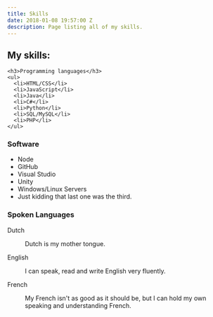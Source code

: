 ```yaml
---
title: Skills
date: 2018-01-08 19:57:00 Z
description: Page listing all of my skills.
---
```


<h2>My skills:</h2>

<div class="row">
  <div class="6u 12u$(small)">

    <h3>Programming languages</h3>
    <ul>
      <li>HTML/CSS</li>
      <li>JavaScript</li>
      <li>Java</li>
      <li>C#</li>
      <li>Python</li>
      <li>SQL/MySQL</li>
      <li>PHP</li>
    </ul>
  </div>

  <div class="6u$ 12u$(small)">
    <h3>Software</h3>
    <ul>
      <li>Node</li>
      <li>GitHub</li>
      <li>Visual Studio</li>
      <li>Unity</li>
      <li>Windows/Linux Servers</li>
      <li>Just kidding that last one was the third.</li>
    </ul>
  </div>

  <h3>Spoken Languages</h3>
	<dl>
		<dt>Dutch</dt>
		<dd>
			<p>Dutch is my mother tongue.</p>
		</dd>
		<dt>English</dt>
		<dd>
			<p>I can speak, read and write English very fluently.</p>
		</dd>
		<dt>French</dt>
		<dd>
			<p>My French isn't as good as it should be, but I can hold my own speaking and understanding French.</p>
		</dd>
	</dl>
</div>
